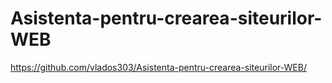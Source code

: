 # Asistenta-pentru-crearea-siteurilor-WEB

https://github.com/vlados303/Asistenta-pentru-crearea-siteurilor-WEB/
